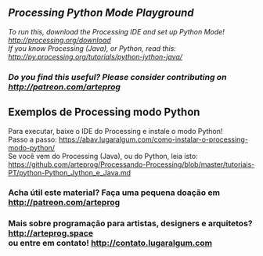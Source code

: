 ## *Processing Python Mode Playground*

*To run this, download the Processing IDE and set up Python Mode! http://processing.org/download<br>
If you know Processing (Java), or Python, read this: http://py.processing.org/tutorials/python-jython-java/*

### *Do you find this useful? Please consider contributing on http://patreon.com/arteprog*

## Exemplos de Processing modo Python

Para executar, baixe o IDE do Processing e instale o modo Python!<br>
Passo a passo: https://abav.lugaralgum.com/como-instalar-o-processing-modo-python/<br>
Se você vem do Processing (Java), ou do Python, leia isto:<br>
https://github.com/arteprog/Processando-Processing/blob/master/tutoriais-PT/python-Python_Jython_e_Java.md

### Acha útil este material? Faça uma pequena doação em http://patreon.com/arteprog

### Mais sobre programação para artistas, designers e arquitetos? http://arteprog.space<br>ou entre em contato! http://contato.lugaralgum.com
